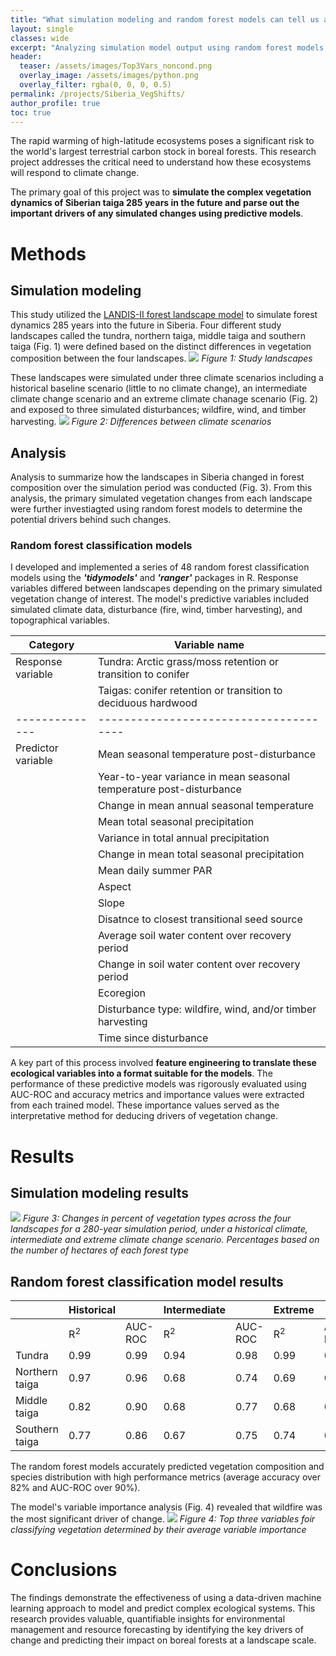 ```yaml
---
title: "What simulation modeling and random forest models can tell us about the future of Siberian taiga"
layout: single
classes: wide
excerpt: "Analyzing simulation model output using random forest models and variable importance to investigate future changes in Siberian forests."
header:
  teaser: /assets/images/Top3Vars_noncond.png
  overlay_image: /assets/images/python.png
  overlay_filter: rgba(0, 0, 0, 0.5)
permalink: /projects/Siberia_VegShifts/
author_profile: true
toc: true
---
```

The rapid warming of high-latitude ecosystems poses a significant risk to the world's largest terrestrial carbon stock in boreal forests. This research project addresses the critical need to understand how these ecosystems will respond to climate change. 

The primary goal of this project was to **simulate the complex vegetation dynamics of Siberian taiga 285 years in the future and parse out the important drivers of any simulated changes using predictive models**.

# Methods
## Simulation modeling
This study utilized the [LANDIS-II forest landscape model](https://www.landis-ii.org/) to simulate forest dynamics 285 years into the future in Siberia. Four different study landscapes called the tundra, northern taiga, middle taiga and southern taiga (Fig. 1) were defined based on the distinct differences in vegetation composition between the four landscapes.
![](https://hana-matsumoto.github.io/assets/images/Figure1.png)
*Figure 1: Study landscapes*

These landscapes were simulated under three climate scenarios including a historical baseline scenario (little to no climate change), an intermediate climate change scenario and an extreme climate chanage scenario (Fig. 2) and exposed to three simulated disturbances; wildfire, wind, and timber harvesting.
![](https://hana-matsumoto.github.io/assets/images/Figure2.png)
*Figure 2: Differences between climate scenarios*

## Analysis
Analysis to summarize how the landscapes in Siberia changed in forest composition over the simulation period was conducted (Fig. 3). From this analysis, the primary simulated vegetation changes from each landscape were further investiagted using random forest models to determine the potential drivers behind such changes.

### Random forest classification models
I developed and implemented a series of 48 random forest classification models using the ***'tidymodels'*** and ***'ranger'*** packages in R. Response variables differed between landscapes depending on the primary simulated vegetation change of interest. The model's predictive variables included simulated climate data, disturbance (fire, wind, timber harvesting), and topographical variables. 

| Category | Variable name |
| ------- | -------------- |
| Response variable | Tundra: Arctic grass/moss retention or transition to conifer |
| | Taigas: conifer retention or transition to deciduous hardwood |
| -------------- | -------------------------------------- |
| Predictor variable | Mean seasonal temperature post-disturbance |
|                    | Year-to-year variance in mean seasonal temperature post-disturbance |
|                    | Change in mean annual seasonal temperature |
|                    | Mean total seasonal precipitation |
|                    | Variance in total annual precipitation |
|                    | Change in mean total seasonal precipitation |
|                    | Mean daily summer PAR |
|                    | Aspect |
|                    | Slope |
|                    | Disatnce to closest transitional seed source |
|                    | Average soil water content over recovery period |
|                    | Change in soil water content over recovery period |
|                    | Ecoregion |
|                    | Disturbance type: wildfire, wind, and/or timber harvesting |
|                    | Time since disturbance |


A key part of this process involved **feature engineering to translate these ecological variables into a format suitable for the models**. The performance of these predictive models was rigorously evaluated using AUC-ROC and accuracy metrics and importance values were extracted from each trained model. These importance values served as the interpretative method for deducing drivers of vegetation change.

# Results
## Simulation modeling results
![](https://hana-matsumoto.github.io/assets/images/Figure4.png)
*Figure 3: Changes in percent of vegetation types across the four landscapes for a 280-year simulation period, under a historical climate, intermediate and extreme climate change scenario. Percentages based on the number of hectares of each forest type*

## Random forest classification model results

|               | Historical       |              | Intermediate     |              | Extreme         |              |
|---------------|------------------|--------------|------------------|--------------|-----------------|--------------|
|               | R<sup>2</sup>    | AUC-ROC      | R<sup>2</sup>    | AUC-ROC      | R<sup>2</sup>   | AUC-ROC      |
| Tundra        | 0.99             | 0.99        | 0.94             | 0.98         | 0.99            | 0.99       |
| Northern taiga| 0.97             | 0.96        | 0.68             | 0.74         | 0.69            | 0.75        |
| Middle taiga  | 0.82             | 0.90        | 0.68             | 0.77         | 0.68            | 0.75        |
| Southern taiga| 0.77             | 0.86        | 0.67             | 0.75         | 0.74            | 0.80        |

The random forest models accurately predicted vegetation composition and species distribution with high performance metrics (average accuracy over 82% and AUC-ROC over 90%). 

The model's variable importance analysis (Fig. 4) revealed that wildfire was the most significant driver of change.
![](https://hana-matsumoto.github.io/assets/images/Top3Vars_noncond.png)
*Figure 4: Top three variables foir classifying vegetation determined by their average variable importance*

# Conclusions
The findings demonstrate the effectiveness of using a data-driven machine learning approach to model and predict complex ecological systems. This research provides valuable, quantifiable insights for environmental management and resource forecasting by identifying the key drivers of change and predicting their impact on boreal forests at a landscape scale.
